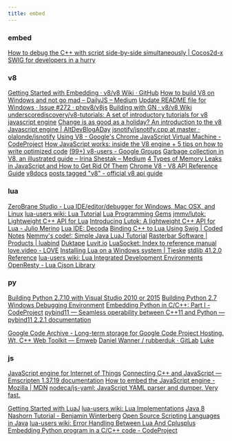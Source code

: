 ```yaml
---
title: embed
---
```


<H3 LAST_MODIFIED="1562794450">embed</H3>

<a href="http://www.cocos2d-x.org/wiki/How_to_debug_the_C++_with_script_side-by-side_simultaneously">How to debug the C++ with script side-by-side simultaneously | Cocos2d-x</a>
<a href="https://www.ibm.com/developerworks/aix/library/au-swig/index.html">SWIG for developers in a hurry</a>
<H3 LAST_MODIFIED="1562794450">v8</H3>

<a href="https://github.com/v8/v8/wiki/Getting%20Started%20with%20Embedding">Getting Started with Embedding · v8/v8 Wiki · GitHub</a>
<a href="https://medium.com/dailyjs/how-to-build-v8-on-windows-and-not-go-mad-6347c69aacd4">How to build V8 on Windows and not go mad – DailyJS – Medium</a>
<a href="https://github.com/phpv8/v8js/issues/272#issuecomment-262848754">Update README file for Windows · Issue #272 · phpv8/v8js</a>
<a href="https://github.com/v8/v8/wiki/Building-with-GN">Building with GN · v8/v8 Wiki</a>
<a href="https://github.com/underscorediscovery/v8-tutorials">underscorediscovery/v8-tutorials: A set of introductory tutorials for v8 javascript engine</a>
<a href="http://altdevblog.com/2011/02/02/change-is-as-good-as-a-holiday-an-introduction-to-the-v8-javascript-engine/">Change is as good as a holiday? An introduction to the v8 Javascript engine | AltDevBlogADay</a>
<a href="https://github.com/olalonde/jsnotify/blob/master/src/jsnotify.cpp">jsnotify/jsnotify.cpp at master · olalonde/jsnotify</a>
<a href="https://www.codeproject.com/Articles/29109/Using-V-Google-s-Chrome-JavaScript-Virtual-Machin">Using V8 - Google&#39;s Chrome JavaScript Virtual Machine - CodeProject</a>
<a href="https://blog.sessionstack.com/how-javascript-works-inside-the-v8-engine-5-tips-on-how-to-write-optimized-code-ac089e62b12e">How JavaScript works: inside the V8 engine + 5 tips on how to write optimized code</a>
<a href="https://groups.google.com/forum/#!forum/v8-users">(99+) v8-users - Google Groups</a>
<a href="https://medium.com/@_lrlna/garbage-collection-in-v8-an-illustrated-guide-d24a952ee3b8">Garbage collection in V8, an illustrated guide – Irina Shestak – Medium</a>
<a href="https://auth0.com/blog/four-types-of-leaks-in-your-javascript-code-and-how-to-get-rid-of-them/">4 Types of Memory Leaks in JavaScript and How to Get Rid Of Them</a>
<a href="https://v8.paulfryzel.com/docs/master/index.html">Chrome V8 - V8 API Reference Guide</a>
<a href="https://v8docs.nodesource.com/">v8docs</a>
<a href="http://wingolog.org/tags/v8">posts tagged &quot;v8&quot; - official v8 api guide</a>

<H3 LAST_MODIFIED="1562794450">lua</H3>

<a href="https://studio.zerobrane.com/">ZeroBrane Studio - Lua IDE/editor/debugger for Windows, Mac OSX, and Linux</a>
<a href="http://lua-users.org/wiki/LuaTutorial">lua-users wiki: Lua Tutorial</a>
<a href="http://www.lua.org/gems/">Lua Programming Gems</a>
<a href="https://github.com/jmmv/lutok">jmmv/lutok: Lightweight C++ API for Lua</a>
<a href="http://julio.meroh.net/2011/09/introducing-lutok-lightweight-c-api-for.html">Introducing Lutok: A lightweight C++ API for Lua - Julio Merino</a>
<a href="https://unknownworlds.com/decoda/">Lua IDE: Decoda</a>
<a href="https://glennmccord.wordpress.com/2012/11/05/binding-c-to-lua-using-swig/">Binding C++ to Lua Using Swig | Coded Notes</a>
<a href="http://gonemmy.blogspot.ca/2014/10/simple-luaj-tutorial.html">Nemmy&#39;s code!: Simple Java LuaJ Tutorial</a>
<a href="http://www.rasterbar.com/products/luabind.html">Rasterbar Software | Products | luabind</a>
<a href="http://duktape.org/">Duktape</a>
<a href="https://luvit.io/">Luvit.io</a>
<a href="http://w3.impa.br/~diego/software/luasocket/reference.html">LuaSocket: Index to reference manual</a>
<a href="https://love2d.org/wiki/love.video">love.video - LOVE</a>
<a href="http://www.thijsschreijer.nl/blog/?p=863">Installing Lua on a Windows system | Tieske</a>
<a href="http://lua-stdlib.github.io/lua-stdlib/index.html">stdlib 41.2.0 Reference</a>
<a href="http://lua-users.org/wiki/LuaIntegratedDevelopmentEnvironments">lua-users wiki: Lua Integrated Development Environments</a>
<a href="https://openresty.org/en/lua-cjson-library.html">OpenResty - Lua Cjson Library</a>

<H3 LAST_MODIFIED="1562794450">py</H3>

<a href="http://www.p-nand-q.com/python/building-python-27-with-visual_studio.html">Building Python 2.7.10 with Visual Studio 2010 or 2015</a>
<a href="https://bannsecurity.com/index.php/tutorials/30-building-python-2-7-windows-debugging-environment">Building Python 2.7 Windows Debugging Environment</a>
<a href="https://www.codeproject.com/Articles/11805/Embedding-Python-in-C-C-Part-I">Embedding Python in C/C++: Part I - CodeProject</a>
<a href="https://pybind11.readthedocs.io/en/stable/">pybind11 — Seamless operability between C++11 and Python — pybind11 2.2.1 documentation</a>

<a href="https://code.google.com/archive/p/mongoose/">Google Code Archive - Long-term storage for Google Code Project Hosting.</a>
<a href="http://www.webtoolkit.eu/wt/">Wt, C++ Web Toolkit — Emweb</a>
<a href="https://gitlab.com/calcyss/rubberduk">Daniel Wanner / rubberduk · GitLab</a>
<a href="https://github.com/gvvaughan/luke">Luke</a>
<H3 LAST_MODIFIED="1562794450">js</H3>

<a href="http://jerryscript.net/">JavaScript engine for Internet of Things</a>
<a href="https://kripken.github.io/emscripten-site/docs/porting/connecting_cpp_and_javascript/index.html">Connecting C++ and JavaScript — Emscripten 1.37.19 documentation</a>
<a href="https://developer.mozilla.org/en-US/docs/Mozilla/Projects/SpiderMonkey/How_to_embed_the_JavaScript_engine">How to embed the JavaScript engine - Mozilla | MDN</a>
<a href="https://github.com/nodeca/js-yaml">nodeca/js-yaml: JavaScript YAML parser and dumper. Very fast.</a>

<a href="http://www.luaj.org/luaj/3.0/README.html">Getting Started with LuaJ</a>
<a href="http://lua-users.org/wiki/LuaImplementations">lua-users wiki: Lua Implementations</a>
<a href="http://winterbe.com/posts/2014/04/05/java8-nashorn-tutorial/">Java 8 Nashorn Tutorial - Benjamin Winterberg</a>
<a href="https://java-source.net/open-source/scripting-languages">Open Source Scripting Languages in Java</a>
<a href="http://lua-users.org/wiki/ErrorHandlingBetweenLuaAndCplusplus">lua-users wiki: Error Handling Between Lua And Cplusplus</a>
<a href="https://www.codeproject.com/Articles/820116/Embedding-Python-program-in-a-C-Cplusplus-code">Embedding Python program in a C/C++ code - CodeProject</a>
